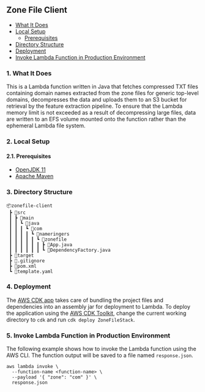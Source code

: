 ## Zone File Client

- [What It Does](#1-what-it-does)
- [Local Setup](#2-local-setup)
  - [Prerequisites](#21-prerequisites)
- [Directory Structure](#3-directory-structure)
- [Deployment](#4-deployment)
- [Invoke Lambda Function in Production Environment](#5-invoke-lambda-function-in-production-environment)

### 1. What It Does

This is a Lambda function written in Java that fetches compressed TXT files containing domain names extracted from the zone files for generic top-level domains, decompresses the data and uploads them to an S3 bucket for retrieval by the feature extraction pipeline. To ensure that the Lambda memory limit is not exceeded as a result of decompressing large files, data are written to an EFS volume mounted onto the function rather than the ephemeral Lambda file system.

### 2. Local Setup

#### 2.1. Prerequisites

- [OpenJDK 11](https://adoptopenjdk.net/releases.html)
- [Apache Maven](https://maven.apache.org/index.html)

### 3. Directory Structure

```
📦zonefile-client
 ┣ 📂src
 ┃ ┣ 📂main
 ┃ ┃ ┗ 📂java
 ┃ ┃ ┃ ┗ 📂com
 ┃ ┃ ┃ ┃ ┗ 📂nameringers
 ┃ ┃ ┃ ┃ ┃ ┗ 📂zonefile
 ┃ ┃ ┃ ┃ ┃ ┃ ┣ 📜App.java
 ┃ ┃ ┃ ┃ ┃ ┃ ┗ 📜DependencyFactory.java
 ┣ 📂target
 ┣ 📜.gitignore
 ┣ 📜pom.xml
 ┗ 📜template.yaml
```

### 4. Deployment

The [AWS CDK app](#5-aws-cdk-app) takes care of bundling the project files and dependencies into an assembly jar for deployment to Lambda. To deploy the application using the [AWS CDK Toolkit](https://docs.aws.amazon.com/cdk/v2/guide/cli.html), change the current working directory to `cdk` and run `cdk deploy ZoneFileStack`.

### 5. Invoke Lambda Function in Production Environment

The following example shows how to invoke the Lambda function using the AWS CLI. The function output will be saved to a file named `response.json`.

```shell
aws lambda invoke \
  --function-name <function-name> \
  --payload '{ "zone": "com" }' \
  response.json
```
